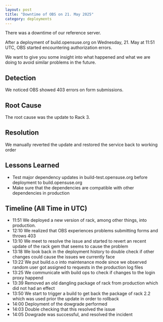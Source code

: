 ```yaml
---
layout: post
title: "Downtime of OBS on 21. May 2025"
category: deployments
---
```


There was a downtime of our reference server.

After a deployment of build.opensuse.org on Wednesday, 21. May at 11:51 UTC,
OBS started encountering authorization errors.

We want to give you some insight into what happened and what we are doing to
avoid similar problems in the future.

## Detection
We noticed OBS showed 403 errors on form submissions.

## Root Cause
The root cause was the update to Rack 3.

## Resolution
We manually reverted the update and restored the service back to working order

## Lessons Learned
- Test major dependency updates in build-test.opensuse.org before deployment to build.opensuse.org
- Make sure that the dependencies are compatible with other dependencies in production

## Timeline (All Time in UTC)

* 11:51 We deployed a new version of rack, among other things, into production.
* 12:10 We realized that OBS experiences problems submitting forms and throws 403
* 13:10 We meet to resolve the issue and started to revert an recent update of the rack gem that seems to cause the problem
* 13:18 We look back in the deployment history to double check if other changes could cause the issues we currently face
* 13:22 We put build.o.o into maintenance mode since we observed random user got assigned to requests in the production log files
* 13:25 We communicate with build ops to check if changes to the login proxy happend
* 13:39 Removed an old dangling package of rack from production which did not had an effect
* 13:50 We start to trigger a build to get back the package of rack 2.2 which was used prior the update in order to rollback
* 14:00 Deployment of the dowgrade performed
* 14:03 Double checking that this resolved the issue
* 14:05 Dowgrade was successful, and resolved the incident
